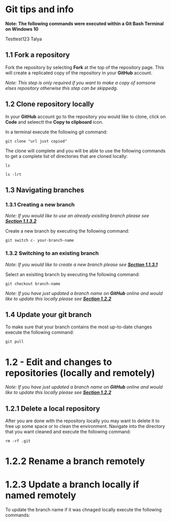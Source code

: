 # Git tips and info

**Note: The following commands were executed within a __Git Bash__ Terminal on Windows 10**

Testtest123 Talya

## 1.1 Fork a repository

Fork the repository by selecting __Fork__ at the top of the repository page. This will create a replicated copy of the repository in your __GitHub__ account.

*Note: This step is only required if you want to make a copy of somsone elses repository otherwise this step can be skippedg.*

## 1.2 Clone repository locally

In your __GitHub__ account go to the repository you would like to clone, click on __Code__ and seleectt the __Copy to clipboard__ icon.

In a terminal execute the following git command:

```Git
git clone "url just copied"
```

The clone will complete and you will be able to use the following commands to get a complete list of directories that are cloned locally:

```Git
ls
```
```
ls -lrt
```

## 1.3 Navigating branches

### 1.3.1 Creating a new branch

*Note: If you would like to use an already exisiting branch please see [__Section 1.1.3.2__](#1.1.3.1-creating-a-new-branch)*

Create a new branch by executing the following command:

```Git
git switch c- your-branch-name
```

### 1.3.2 Switching to an existing branch

*Note: If you would like to create a new branch please see [__Section 1.1.3.1__](#1.1.3.2-switching-to-an-existing-branch)*

Select an exisiting branch by executing the following command:

```Git
git checkout branch-name
```

*Note: If you have just updated a branch name on __GitHub__ online and would like to update this locally please see [__Section 1.2.2__]()*

## 1.4 Update your git branch

To make sure that your branch contains the most up-to-date changes execute the following command:

```Git
git pull
```



# 1.2 - Edit and changes to repositories (locally and remotely)

*Note: If you have just updated a branch name on __GitHub__ online and would like to update this locally please see [__Section 1.2.2__]()*

## 1.2.1 Delete a local repository

After you are done with the repository locally you may want to delete it to free up some space or to clean the environment. Navigate into the directory that you want cleaned and execute the following command:

```Git
rm -rf .git
```

# 1.2.2 Rename a branch remotely

# 1.2.3 Update a branch locally if named remotely

To update the branch name if it was chnaged locally execute the following commands:

